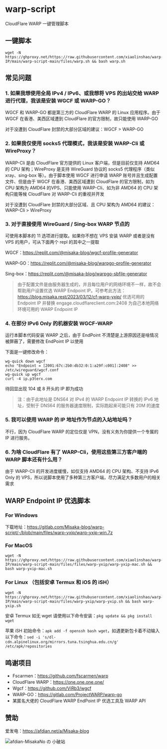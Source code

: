 # warp-script

CloudFlare WARP 一键管理脚本

## 一键脚本

```shell
wget -N https://ghproxy.net/https://raw.githubusercontent.com/xiaolinshao/warp-IP/main/warp-script-main/files/warp.sh && bash warp.sh
```

## 常见问题

### 1. 如果我想使用全局 IPv4 / IPv6、或我想将 VPS 的出站交给 WARP 进行代理，我该是安装 WGCF 或 WARP-GO？

WGCF 和 WARP-GO 都是第三方的 CloudFlare WARP 的 Linux 应用程序。由于 WGCF 在香港、美西区域遭到 CloudFlare 的官方限制，故只能使用 WARP-GO

对于没遭到 CloudFlare 封禁的大部分区域的建议：WGCF > WARP-GO

### 2. 如果我仅使用 socks5 代理模式，我该是安装 WARP-Cli 或 WireProxy？

WARP-Cli 是由 CloudFlare 官方提供的 Linux 客户端，但是目前仅支持 AMD64 的 CPU 架构；WireProxy 是支持 WireGuard 协议的 socks5 代理程序（类似 xray、sing-box 等）。由于脚本使用 WGCF 进行申请 WARP 账号并且生成配置文件、但是由于 WGCF 在香港、美西区域遭到 CloudFlare 的官方限制，如为CPU 架构为 AMD64 的VPS、只能使用 WARP-Cli、如为非 AMD64 的 CPU 架构只能等候 CloudFlare 对 WARP-Cli 的重视并开发

对于没遭到 CloudFlare 封禁的大部分区域、且 CPU 架构为 AMD64 的建议：WARP-Cli > WireProxy

### 3. 对于直接使用 WireGuard / Sing-box WARP 节点的

可使用本脚本的 11 选项进行提取。如果你不想在 VPS 安装 WARP 或者是没有 VPS 的用户，可从下面两个 repl 的其中之一提取

WGCF：https://replit.com/@misaka-blog/wgcf-profile-generator

WARP-GO：https://replit.com/@misaka-blog/warpgo-profile-generator

Sing-box：https://replit.com/@misaka-blog/warpgo-sbfile-generator

> 由于配置文件是由服务器生成的，并且每位用户的网络环境不一样，故不会帮助用户设置优选 WARP Endpoint IP。可参考此方法：https://blog.misaka.rest/2023/03/12/cf-warp-yxip/ 优选可用的 Endpoint IP 并替换 engage.cloudflareclient.com:2408 为自己本地网络环境可用的 WARP Endpoint IP

### 4. 在部分 IPv6 Only 的机器安装 WGCF-WARP

运行本脚本代码安装 WARP 之后，由于 EndPoint 不清楚是上游原因还是啥情况被屏蔽了，需要修改 EndPoint IP 以使用

下面是一键修改命令：

```shell
wg-quick down wgcf
echo "Endpoint = [2001:67c:2b0:db32:0:1:a29f:c001]:2408" >> /etc/wireguard/wgcf.conf
wg-quick up wgcf
curl -4 ip.p3terx.com
```

待回显出现 104 或 8 开头的 IP 即为成功

> 注：由于此地址是 DNS64 对 IPv4 的 WARP Endpoint IP 转换的 IPv6 地址，受制于 DNS64 的服务器速度限制，实际跑起来可能只有 20M 的速度

### 5. 我可以使用 WARP 的 IP 地址作为节点的入站地址吗？

不行，因为 CloudFlare WARP 的定位仅是 VPN，没有义务为你提供一个专属的 IP 进行服务。

### 6. 为啥 CloudFlare 有了 WARP-Cli，使用这些第三方客户端的 WARP 脚本还有什么用？

由于 WARP-Cli 的开发进度缓慢，如仅支持 AMD64 的 CPU 架构、不支持 IPv6 Only 的 VPS，所以说脚本使用了多种第三方客户端，尽力满足大多数用户的相关需求

## WARP Endpoint IP 优选脚本

### For Windows

下载地址：https://gitlab.com/Misaka-blog/warp-script/-/blob/main/files/warp-yxip/warp-yxip-win.7z

### For MacOS

```shell
wget -N https://ghproxy.net/https://raw.githubusercontent.com/xiaolinshao/warp-IP/main/warp-script-main/files/files/warp-yxip/warp-yxip-mac.sh && bash warp-yxip-mac.sh
```

### For Linux （包括安卓 Termux 和 iOS 的 iSH）

```shell
wget -N https://ghproxy.net/https://raw.githubusercontent.com/xiaolinshao/warp-IP/main/warp-script-main/files/warp-yxip/warp-yxip.sh && bash warp-yxip.sh
```

安卓 Termux 如无 wget 请使用以下命令安装：`pkg update && pkg install wget`

苹果 iSH 初始命令：`apk add -f openssh bash wget`，如遇更新包卡着不动输入以下命令：`sed -i 's/dl-cdn.alpinelinux.org/mirrors.tuna.tsinghua.edu.cn/g' /etc/apk/repositories`

## 鸣谢项目

* Fscarmen：https://github.com/fscarmen/warp
* CloudFlare WARP：https://one.one.one.one/
* Wgcf：https://github.com/ViRb3/wgcf
* WARP-GO：https://gitlab.com/ProjectWARP/warp-go
* 某匿名大佬的 CloudFlare WARP EndPoint IP 优选工具及 WARP API

## 赞助

爱发电：https://afdian.net/a/Misaka-blog

![afdian-MisakaNo の 小破站](https://user-images.githubusercontent.com/122191366/211533469-351009fb-9ae8-4601-992a-abbf54665b68.jpg)
